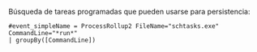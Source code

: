 Búsqueda de tareas programadas que pueden usarse para persistencia:

```
#event_simpleName = ProcessRollup2 FileName="schtasks.exe" CommandLine="*run*"
| groupBy([CommandLine])
```